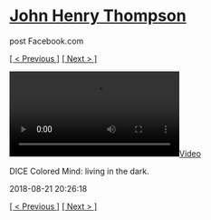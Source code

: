 # [John Henry Thompson](../README.md)
post Facebook.com

[[ < Previous ]](2018-08-22-1.md) [[ Next > ]](2018-08-15-1.md)

[![](../media/2018-08-21/DICE-Colored-Mind-living-in-the-dark.mp4)](../README.md)

DICE Colored Mind: living in the dark.

2018-08-21 20:26:18

[[ < Previous ]](2018-08-22-1.md) [[ Next > ]](2018-08-15-1.md)